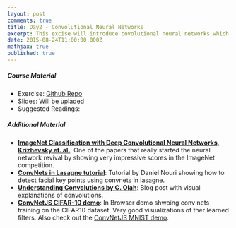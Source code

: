 ```yaml
---
layout: post
comments: true
title: Day2 - Convolutional Neural Networks
excerpt: This excise will introduce covolutional neural networks which is widely used in image recognition systems 
date: 2015-08-24T11:00:00.000Z
mathjax: true
published: true
---
```


##### Course Material 
* Exercise: [Github Repo](https://github.com/DTU-deeplearning/day2-Conv)
* Slides: Will be upladed
* Suggested Readings: 

##### Additional Material 

* **[ImageNet Classification with Deep Convolutional Neural Networks, Krizhevsky et. al.](https://papers.nips.cc/paper/4824-imagenet-classification-with-deep-convolutional-neural-networks.pdf)**: One of the papers that really started the neural network revival by showing very impressive scores in the ImageNet competition.
* **[ConvNets in Lasagne tutorial](http://danielnouri.org/notes/2014/12/17/using-convolutional-neural-nets-to-detect-facial-keypoints-tutorial/)**: Tutorial by Daniel Nouri showing how to detect facial key points using convnets in lasagne.
* **[Understanding Convolutions by C. Olah](http://colah.github.io/posts/2014-07-Understanding-Convolutions/)**: Blog post with visual explanations of convolutions.
* **[ConvNetJS CIFAR-10 demo](http://cs.stanford.edu/people/karpathy/convnetjs/demo/cifar10.html)**: In Browser demo shwoing conv nets training on the CIFAR10 dataset. Very good visualizations of ther learned filters. Also check out the [ConvNetJS MNIST demo](http://cs.stanford.edu/people/karpathy/convnetjs/demo/mnist.html). 





